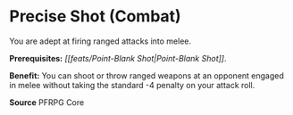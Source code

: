 ﻿---
cssclass: [feats]

---
# Precise Shot (Combat)

You are adept at firing ranged attacks into melee.

**Prerequisites:** _[[feats/Point-Blank Shot|Point-Blank Shot]]_.

**Benefit:** You can shoot or throw ranged weapons at an opponent engaged in melee without taking the standard -4 penalty on your attack roll.

**Source** PFRPG Core